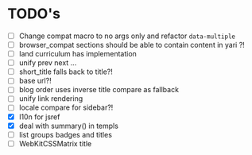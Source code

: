 # TODO's

- [ ] Change compat macro to no args only and refactor `data-multiple`
- [ ] browser_compat sections should be able to contain content in yari ?!
- [ ] land curriculum has implementation
- [ ] unify prev next ...
- [ ] short_title falls back to title?!
- [ ] base url?!
- [ ] blog order uses inverse title compare as fallback
- [ ] unify link rendering
- [ ] locale compare for sidebar?!
- [x] l10n for jsref
- [x] deal with summary() in templs
- [ ] list groups badges and titles
- [ ] WebKitCSSMatrix title
